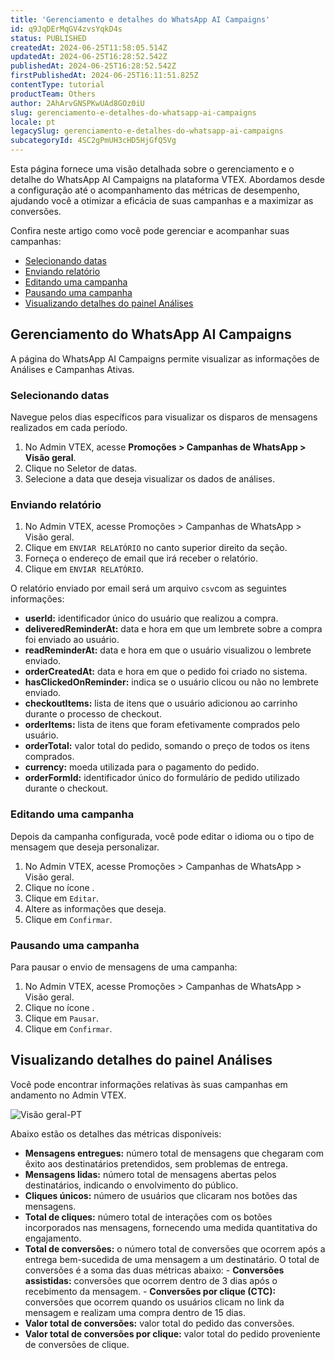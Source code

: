 ```yaml
---
title: 'Gerenciamento e detalhes do WhatsApp AI Campaigns'
id: q9JqDErMqGV4zvsYqkD4s
status: PUBLISHED
createdAt: 2024-06-25T11:58:05.514Z
updatedAt: 2024-06-25T16:28:52.542Z
publishedAt: 2024-06-25T16:28:52.542Z
firstPublishedAt: 2024-06-25T16:11:51.825Z
contentType: tutorial
productTeam: Others
author: 2AhArvGNSPKwUAd8GOz0iU
slug: gerenciamento-e-detalhes-do-whatsapp-ai-campaigns
locale: pt
legacySlug: gerenciamento-e-detalhes-do-whatsapp-ai-campaigns
subcategoryId: 4SC2gPmUH3cHD5HjGfQ5Vg
---
```


Esta página fornece uma visão detalhada sobre o gerenciamento e o detalhe do WhatsApp AI Campaigns na plataforma VTEX. Abordamos desde a configuração até o acompanhamento das métricas de desempenho, ajudando você a otimizar a eficácia de suas campanhas e a maximizar as conversões.

Confira neste artigo como você pode gerenciar e acompanhar suas campanhas:

- [Selecionando datas](#selecionando-datas)
- [Enviando relatório](#enviando-relatorio)
- [Editando uma campanha](#editando-uma-campanha)
- [Pausando uma campanha](#pausando-uma-cmpanha)
- [Visualizando detalhes do painel Análises](#visualizando-detalhes-do-painel-analises)

## Gerenciamento do WhatsApp AI Campaigns

A página do WhatsApp AI Campaigns permite visualizar as informações de Análises e Campanhas Ativas.

### Selecionando datas

Navegue pelos dias específicos para visualizar os disparos de mensagens realizados em cada período.

1. No Admin VTEX, acesse **Promoções > Campanhas de WhatsApp > Visão geral**.
2. Clique no Seletor de datas.
3. Selecione a data que deseja visualizar os dados de análises.

### Enviando relatório

1. No Admin VTEX, acesse Promoções > Campanhas de WhatsApp > Visão geral.
2. Clique em `ENVIAR RELATÓRIO` no canto superior direito da seção.
3. Forneça o endereço de email que irá receber o relatório.
4. Clique em `ENVIAR RELATÓRIO`.

O relatório enviado por email será um arquivo `csv`com as seguintes informações:

- **userId:** identificador único do usuário que realizou a compra. 
- **deliveredReminderAt:** data e hora em que um lembrete sobre a compra foi enviado ao usuário.
- **readReminderAt:** data e hora em que o usuário visualizou o lembrete enviado. 
- **orderCreatedAt:** data e hora em que o pedido foi criado no sistema. 
- **hasClickedOnReminder:** indica se o usuário clicou ou não no lembrete enviado. 
- **checkoutItems:** lista de itens que o usuário adicionou ao carrinho durante o processo de checkout. 
- **orderItems:** lista de itens que foram efetivamente comprados pelo usuário. 
- **orderTotal:** valor total do pedido, somando o preço de todos os itens comprados. 
- **currency:** moeda utilizada para o pagamento do pedido. 
- **orderFormId:** identificador único do formulário de pedido utilizado durante o checkout. 

### Editando uma campanha

Depois da campanha configurada, você pode editar o idioma ou o tipo de mensagem que deseja personalizar.

1. No Admin VTEX, acesse Promoções > Campanhas de WhatsApp > Visão geral.
2. Clique no ícone <i class="fas fa-ellipsis-v" aria-hidden="true"></i>.
3. Clique em `Editar`.
4. Altere as informações que deseja.
5. Clique em `Confirmar`.

### Pausando uma campanha

Para pausar o envio de mensagens de uma campanha:

1. No Admin VTEX, acesse Promoções > Campanhas de WhatsApp > Visão geral.
2. Clique no ícone <i class="fas fa-ellipsis-v" aria-hidden="true"></i>.
3. Clique em `Pausar`.
4. Clique em `Confirmar`.

## Visualizando detalhes do painel Análises

Você pode encontrar informações relativas às suas campanhas em andamento no Admin VTEX.

![Visão geral-PT](//images.ctfassets.net/alneenqid6w5/3QiT4K7FuFoTyhmlWYWKFl/5b970054cd95f9bd75086f1df4fca02d/Vis_o_geral-PT.png)

Abaixo estão os detalhes das métricas disponíveis:

- **Mensagens entregues:** número total de mensagens que chegaram com êxito aos destinatários pretendidos, sem problemas de entrega.
- **Mensagens lidas:** número total de mensagens abertas pelos destinatários, indicando o envolvimento do público.
- **Cliques únicos:** número de usuários que clicaram nos botões das mensagens.
- **Total de cliques:** número total de interações com os botões incorporados nas mensagens, fornecendo uma medida quantitativa do engajamento.
- **Total de conversões:** o número total de conversões que ocorrem após a entrega bem-sucedida de uma mensagem a um destinatário. O total de conversões é a soma das duas métricas abaixo:
      - **Conversões assistidas:** conversões que ocorrem dentro de 3 dias após o recebimento da mensagem.
      - **Conversões por clique (CTC):** conversões que ocorrem quando os usuários clicam no link da mensagem e realizam uma compra dentro de 15 dias.
- **Valor total de conversões:** valor total do pedido das conversões.
- **Valor total de conversões por clique:** valor total do pedido proveniente de conversões de clique.

